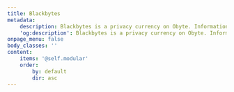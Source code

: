 ```yaml
---
title: Blackbytes
metadata:
    description: Blackbytes is a privacy currency on Obyte. Information about the recipient and the amount of payment in Blackbytes is not visible on the public ledger.
    'og:description': Blackbytes is a privacy currency on Obyte. Information about the recipient and the amount of payment in Blackbytes is not visible on the public ledger.
onpage_menu: false
body_classes: ''
content:
    items: '@self.modular'
    order:
        by: default
        dir: asc
---
```


